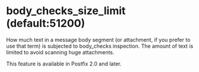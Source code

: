 # body_checks_size_limit (default:51200) 


How much text in a message body segment (or attachment, if you
prefer to use that term) is subjected to body_checks inspection.
The amount of text is limited to avoid scanning huge attachments.



This feature is available in Postfix 2.0 and later.



